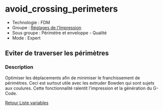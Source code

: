 # avoid_crossing_perimeters

* Technologie : FDM
* Groupe : [Réglages de l'Impression](../print_settings/print_settings.md)
* Sous groupe : Périmètre et enveloppe - Qualité
* Mode : Expert

## Eviter de traverser les périmètres

### Description

Optimiser les déplacements afin de minimiser le franchissement de périmètres.
Ceci est surtout utile avec les extruder Bowden qui sont sujets aux coulures.
Cette fonctionnalité ralentit l'impression et la génération du G-Code.

[Retour Liste variables](variable_list.md)